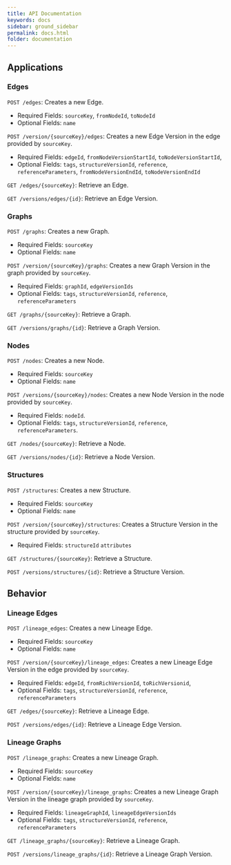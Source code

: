 ```yaml
---
title: API Documentation
keywords: docs
sidebar: ground_sidebar
permalink: docs.html
folder: documentation
---
```


## Applications

### Edges

`POST /edges`: Creates a new Edge.

  * Required Fields: `sourceKey`, `fromNodeId`, `toNodeId`
  * Optional Fields: `name`

`POST /version/{sourceKey}/edges`: Creates a new Edge Version in the edge provided by `sourceKey`.

  * Required Fields: `edgeId`, `fromNodeVersionStartId`, `toNodeVersionStartId`, 
  * Optional Fields: `tags`, `structureVersionId`, `reference`, `referenceParameters`, `fromNodeVersionEndId`, `toNodeVersionEndId`

`GET /edges/{sourceKey}`: Retrieve an Edge.

`GET /versions/edges/{id}`: Retrieve an Edge Version.

### Graphs

`POST /graphs`: Creates a new Graph.

  * Required Fields: `sourceKey`
  * Optional Fields: `name`

`POST /version/{sourceKey}/graphs`: Creates a new Graph Version in the graph provided by `sourceKey`.

  * Required Fields: `graphId`, `edgeVersionIds`
  * Optional Fields: `tags`, `structureVersionId`, `reference`, `referenceParameters`

`GET /graphs/{sourceKey}`: Retrieve a Graph.

`GET /versions/graphs/{id}`: Retrieve a Graph Version.

### Nodes

`POST /nodes`: Creates a new Node.

  * Required Fields: `sourceKey`
  * Optional Fields: `name`

`POST /versions/{sourceKey}/nodes`: Creates a new Node Version in the node provided by `sourceKey`.

  * Required Fields: `nodeId`.
  * Optional Fields: `tags`, `structureVersionId`, `reference`, `referenceParameters`.

`GET /nodes/{sourceKey}`: Retrieve a Node.

`GET /versions/nodes/{id}`: Retrieve a Node Version.

### Structures

`POST /structures`: Creates a new Structure.

  * Required Fields: `sourceKey`
  * Optional Fields: `name`

`POST /version/{sourceKey}/structures`: Creates a Structure Version in the structure provided by `sourceKey`.

  * Required Fields: `structureId` `attributes`

`GET /structures/{sourceKey}`: Retrieve a Structure.

`POST /versions/structures/{id}`: Retrieve a Structure Version.

## Behavior

### Lineage Edges

`POST /lineage_edges`: Creates a new Lineage Edge.

  * Required Fields: `sourceKey`
  * Optional Fields: `name`

`POST /version/{sourceKey}/lineage_edges`: Creates a new Lineage Edge Version in the edge provided by `sourceKey`.

  * Required Fields: `edgeId`, `fromRichVersionId`, `toRichVersionid`, 
  * Optional Fields: `tags`, `structureVersionId`, `reference`, `referenceParameters`

`GET /edges/{sourceKey}`: Retrieve a Lineage Edge.

`POST /versions/edges/{id}`: Retrieve a Lineage Edge Version.

### Lineage Graphs

`POST /lineage_graphs`: Creates a new Lineage Graph.

  * Required Fields: `sourceKey`
  * Optional Fields: `name`

`POST /version/{sourceKey}/lineage_graphs`: Creates a new Lineage Graph Version in the lineage graph provided by `sourceKey`.

  * Required Fields: `lineageGraphId`, `lineageEdgeVersionIds`
  * Optional Fields: `tags`, `structureVersionId`, `reference`, `referenceParameters`

`GET /lineage_graphs/{sourceKey}`: Retrieve a Lineage Graph.

`POST /versions/lineage_graphs/{id}`: Retrieve a Lineage Graph Version.

